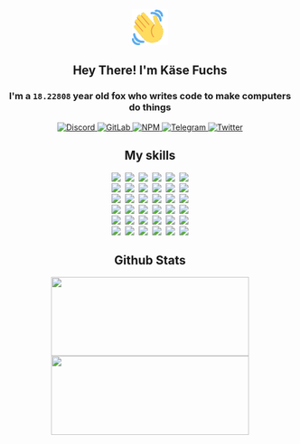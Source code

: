 <div><p align=center><img src=./resources/images/wave.gif width=64px height=64px></p><h2 align=center>Hey There! I'm Käse Fuchs</h2><h3 align=center>I'm a <code>18.22808</code> year old fox who writes code to make computers do things</h3><p align=center><a href=https://discord.com/users/507526681125322772><img alt=Discord src="https://img.shields.io/badge/Discord-5865F2?logo=discord&logoColor=white&style=flat-square#36cc80141087d0a6096654cbdb0c7845"> </a><a href=https://gitlab.com/kasefuchs><img alt=GitLab src="https://img.shields.io/badge/GitLab-330F63?logo=gitlab&logoColor=white&style=flat-square#36cc80141087d0a6096654cbdb0c7845"> </a><a href=https://npmjs.com/~kasefuchs><img alt=NPM src="https://img.shields.io/badge/NPM-CB3837?logo=npm&logoColor=white&style=flat-square#36cc80141087d0a6096654cbdb0c7845"> </a><a href=https://t.me/kasefuchs><img alt=Telegram src="https://img.shields.io/badge/Telegram-2CA5E0?logo=telegram&logoColor=white&style=flat-square#36cc80141087d0a6096654cbdb0c7845"> </a><a href=https://twitter.com/kasefuchs><img alt=Twitter src="https://img.shields.io/badge/Twitter-1DA1F2?logo=twitter&logoColor=white&style=flat-square#36cc80141087d0a6096654cbdb0c7845"></a></p><h2 align=center>My skills</h2><p align=center><a href=https://aws.amazon.com/ ><picture><source srcset="https://skillicons.dev/icons?i=aws&theme=dark#36cc80141087d0a6096654cbdb0c7845" media="(prefers-color-scheme: dark)"><source srcset="https://skillicons.dev/icons?i=aws&theme=light#36cc80141087d0a6096654cbdb0c7845" media="(prefers-color-scheme: light), (prefers-color-scheme: no-preference)"><img src="https://skillicons.dev/icons?i=aws&theme=light#36cc80141087d0a6096654cbdb0c7845"></picture></a>&nbsp;&nbsp;<a href=https://en.wikipedia.org/wiki/Bash_(Unix_shell)><picture><source srcset="https://skillicons.dev/icons?i=bash&theme=dark#36cc80141087d0a6096654cbdb0c7845" media="(prefers-color-scheme: dark)"><source srcset="https://skillicons.dev/icons?i=bash&theme=light#36cc80141087d0a6096654cbdb0c7845" media="(prefers-color-scheme: light), (prefers-color-scheme: no-preference)"><img src="https://skillicons.dev/icons?i=bash&theme=light#36cc80141087d0a6096654cbdb0c7845"></picture></a>&nbsp;&nbsp;<a href=https://discord.com/developers/docs><picture><source srcset="https://skillicons.dev/icons?i=bots&theme=dark#36cc80141087d0a6096654cbdb0c7845" media="(prefers-color-scheme: dark)"><source srcset="https://skillicons.dev/icons?i=bots&theme=light#36cc80141087d0a6096654cbdb0c7845" media="(prefers-color-scheme: light), (prefers-color-scheme: no-preference)"><img src="https://skillicons.dev/icons?i=bots&theme=light#36cc80141087d0a6096654cbdb0c7845"></picture></a>&nbsp;&nbsp;<a href=https://www.cloudflare.com/ ><picture><source srcset="https://skillicons.dev/icons?i=cloudflare&theme=dark#36cc80141087d0a6096654cbdb0c7845" media="(prefers-color-scheme: dark)"><source srcset="https://skillicons.dev/icons?i=cloudflare&theme=light#36cc80141087d0a6096654cbdb0c7845" media="(prefers-color-scheme: light), (prefers-color-scheme: no-preference)"><img src="https://skillicons.dev/icons?i=cloudflare&theme=light#36cc80141087d0a6096654cbdb0c7845"></picture></a>&nbsp;&nbsp;<a href=https://en.wikipedia.org/wiki/CSS><picture><source srcset="https://skillicons.dev/icons?i=css&theme=dark#36cc80141087d0a6096654cbdb0c7845" media="(prefers-color-scheme: dark)"><source srcset="https://skillicons.dev/icons?i=css&theme=light#36cc80141087d0a6096654cbdb0c7845" media="(prefers-color-scheme: light), (prefers-color-scheme: no-preference)"><img src="https://skillicons.dev/icons?i=css&theme=light#36cc80141087d0a6096654cbdb0c7845"></picture></a>&nbsp;&nbsp;<a href=https://www.docker.com/ ><picture><source srcset="https://skillicons.dev/icons?i=docker&theme=dark#36cc80141087d0a6096654cbdb0c7845" media="(prefers-color-scheme: dark)"><source srcset="https://skillicons.dev/icons?i=docker&theme=light#36cc80141087d0a6096654cbdb0c7845" media="(prefers-color-scheme: light), (prefers-color-scheme: no-preference)"><img src="https://skillicons.dev/icons?i=docker&theme=light#36cc80141087d0a6096654cbdb0c7845"></picture></a><br><a href=https://www.electronjs.org/ ><picture><source srcset="https://skillicons.dev/icons?i=electron&theme=dark#36cc80141087d0a6096654cbdb0c7845" media="(prefers-color-scheme: dark)"><source srcset="https://skillicons.dev/icons?i=electron&theme=light#36cc80141087d0a6096654cbdb0c7845" media="(prefers-color-scheme: light), (prefers-color-scheme: no-preference)"><img src="https://skillicons.dev/icons?i=electron&theme=light#36cc80141087d0a6096654cbdb0c7845"></picture></a>&nbsp;&nbsp;<a href=https://expressjs.com/ ><picture><source srcset="https://skillicons.dev/icons?i=express&theme=dark#36cc80141087d0a6096654cbdb0c7845" media="(prefers-color-scheme: dark)"><source srcset="https://skillicons.dev/icons?i=express&theme=light#36cc80141087d0a6096654cbdb0c7845" media="(prefers-color-scheme: light), (prefers-color-scheme: no-preference)"><img src="https://skillicons.dev/icons?i=express&theme=light#36cc80141087d0a6096654cbdb0c7845"></picture></a>&nbsp;&nbsp;<a href=https://www.figma.com/ ><picture><source srcset="https://skillicons.dev/icons?i=figma&theme=dark#36cc80141087d0a6096654cbdb0c7845" media="(prefers-color-scheme: dark)"><source srcset="https://skillicons.dev/icons?i=figma&theme=light#36cc80141087d0a6096654cbdb0c7845" media="(prefers-color-scheme: light), (prefers-color-scheme: no-preference)"><img src="https://skillicons.dev/icons?i=figma&theme=light#36cc80141087d0a6096654cbdb0c7845"></picture></a>&nbsp;&nbsp;<a href=https://firebase.google.com/ ><picture><source srcset="https://skillicons.dev/icons?i=firebase&theme=dark#36cc80141087d0a6096654cbdb0c7845" media="(prefers-color-scheme: dark)"><source srcset="https://skillicons.dev/icons?i=firebase&theme=light#36cc80141087d0a6096654cbdb0c7845" media="(prefers-color-scheme: light), (prefers-color-scheme: no-preference)"><img src="https://skillicons.dev/icons?i=firebase&theme=light#36cc80141087d0a6096654cbdb0c7845"></picture></a>&nbsp;&nbsp;<a href=https://flask.palletsprojects.com/ ><picture><source srcset="https://skillicons.dev/icons?i=flask&theme=dark#36cc80141087d0a6096654cbdb0c7845" media="(prefers-color-scheme: dark)"><source srcset="https://skillicons.dev/icons?i=flask&theme=light#36cc80141087d0a6096654cbdb0c7845" media="(prefers-color-scheme: light), (prefers-color-scheme: no-preference)"><img src="https://skillicons.dev/icons?i=flask&theme=light#36cc80141087d0a6096654cbdb0c7845"></picture></a>&nbsp;&nbsp;<a href=https://cloud.google.com/ ><picture><source srcset="https://skillicons.dev/icons?i=gcp&theme=dark#36cc80141087d0a6096654cbdb0c7845" media="(prefers-color-scheme: dark)"><source srcset="https://skillicons.dev/icons?i=gcp&theme=light#36cc80141087d0a6096654cbdb0c7845" media="(prefers-color-scheme: light), (prefers-color-scheme: no-preference)"><img src="https://skillicons.dev/icons?i=gcp&theme=light#36cc80141087d0a6096654cbdb0c7845"></picture></a><br><a href=https://git-scm.com/ ><picture><source srcset="https://skillicons.dev/icons?i=git&theme=dark#36cc80141087d0a6096654cbdb0c7845" media="(prefers-color-scheme: dark)"><source srcset="https://skillicons.dev/icons?i=git&theme=light#36cc80141087d0a6096654cbdb0c7845" media="(prefers-color-scheme: light), (prefers-color-scheme: no-preference)"><img src="https://skillicons.dev/icons?i=git&theme=light#36cc80141087d0a6096654cbdb0c7845"></picture></a>&nbsp;&nbsp;<a href=https://github.com/ ><picture><source srcset="https://skillicons.dev/icons?i=github&theme=dark#36cc80141087d0a6096654cbdb0c7845" media="(prefers-color-scheme: dark)"><source srcset="https://skillicons.dev/icons?i=github&theme=light#36cc80141087d0a6096654cbdb0c7845" media="(prefers-color-scheme: light), (prefers-color-scheme: no-preference)"><img src="https://skillicons.dev/icons?i=github&theme=light#36cc80141087d0a6096654cbdb0c7845"></picture></a>&nbsp;&nbsp;<a href=https://gitlab.com/ ><picture><source srcset="https://skillicons.dev/icons?i=gitlab&theme=dark#36cc80141087d0a6096654cbdb0c7845" media="(prefers-color-scheme: dark)"><source srcset="https://skillicons.dev/icons?i=gitlab&theme=light#36cc80141087d0a6096654cbdb0c7845" media="(prefers-color-scheme: light), (prefers-color-scheme: no-preference)"><img src="https://skillicons.dev/icons?i=gitlab&theme=light#36cc80141087d0a6096654cbdb0c7845"></picture></a>&nbsp;&nbsp;<a href=https://www.heroku.com/ ><picture><source srcset="https://skillicons.dev/icons?i=heroku&theme=dark#36cc80141087d0a6096654cbdb0c7845" media="(prefers-color-scheme: dark)"><source srcset="https://skillicons.dev/icons?i=heroku&theme=light#36cc80141087d0a6096654cbdb0c7845" media="(prefers-color-scheme: light), (prefers-color-scheme: no-preference)"><img src="https://skillicons.dev/icons?i=heroku&theme=light#36cc80141087d0a6096654cbdb0c7845"></picture></a>&nbsp;&nbsp;<a href=https://en.wikipedia.org/wiki/HTML><picture><source srcset="https://skillicons.dev/icons?i=html&theme=dark#36cc80141087d0a6096654cbdb0c7845" media="(prefers-color-scheme: dark)"><source srcset="https://skillicons.dev/icons?i=html&theme=light#36cc80141087d0a6096654cbdb0c7845" media="(prefers-color-scheme: light), (prefers-color-scheme: no-preference)"><img src="https://skillicons.dev/icons?i=html&theme=light#36cc80141087d0a6096654cbdb0c7845"></picture></a>&nbsp;&nbsp;<a href=https://en.wikipedia.org/wiki/JavaScript><picture><source srcset="https://skillicons.dev/icons?i=js&theme=dark#36cc80141087d0a6096654cbdb0c7845" media="(prefers-color-scheme: dark)"><source srcset="https://skillicons.dev/icons?i=js&theme=light#36cc80141087d0a6096654cbdb0c7845" media="(prefers-color-scheme: light), (prefers-color-scheme: no-preference)"><img src="https://skillicons.dev/icons?i=js&theme=light#36cc80141087d0a6096654cbdb0c7845"></picture></a><br><a href=https://en.wikipedia.org/wiki/Linux><picture><source srcset="https://skillicons.dev/icons?i=linux&theme=dark#36cc80141087d0a6096654cbdb0c7845" media="(prefers-color-scheme: dark)"><source srcset="https://skillicons.dev/icons?i=linux&theme=light#36cc80141087d0a6096654cbdb0c7845" media="(prefers-color-scheme: light), (prefers-color-scheme: no-preference)"><img src="https://skillicons.dev/icons?i=linux&theme=light#36cc80141087d0a6096654cbdb0c7845"></picture></a>&nbsp;&nbsp;<a href=https://mui.com/ ><picture><source srcset="https://skillicons.dev/icons?i=materialui&theme=dark#36cc80141087d0a6096654cbdb0c7845" media="(prefers-color-scheme: dark)"><source srcset="https://skillicons.dev/icons?i=materialui&theme=light#36cc80141087d0a6096654cbdb0c7845" media="(prefers-color-scheme: light), (prefers-color-scheme: no-preference)"><img src="https://skillicons.dev/icons?i=materialui&theme=light#36cc80141087d0a6096654cbdb0c7845"></picture></a>&nbsp;&nbsp;<a href=https://en.wikipedia.org/wiki/Markdown><picture><source srcset="https://skillicons.dev/icons?i=md&theme=dark#36cc80141087d0a6096654cbdb0c7845" media="(prefers-color-scheme: dark)"><source srcset="https://skillicons.dev/icons?i=md&theme=light#36cc80141087d0a6096654cbdb0c7845" media="(prefers-color-scheme: light), (prefers-color-scheme: no-preference)"><img src="https://skillicons.dev/icons?i=md&theme=light#36cc80141087d0a6096654cbdb0c7845"></picture></a>&nbsp;&nbsp;<a href=https://www.mongodb.com/ ><picture><source srcset="https://skillicons.dev/icons?i=mongodb&theme=dark#36cc80141087d0a6096654cbdb0c7845" media="(prefers-color-scheme: dark)"><source srcset="https://skillicons.dev/icons?i=mongodb&theme=light#36cc80141087d0a6096654cbdb0c7845" media="(prefers-color-scheme: light), (prefers-color-scheme: no-preference)"><img src="https://skillicons.dev/icons?i=mongodb&theme=light#36cc80141087d0a6096654cbdb0c7845"></picture></a>&nbsp;&nbsp;<a href=https://www.mysql.com/ ><picture><source srcset="https://skillicons.dev/icons?i=mysql&theme=dark#36cc80141087d0a6096654cbdb0c7845" media="(prefers-color-scheme: dark)"><source srcset="https://skillicons.dev/icons?i=mysql&theme=light#36cc80141087d0a6096654cbdb0c7845" media="(prefers-color-scheme: light), (prefers-color-scheme: no-preference)"><img src="https://skillicons.dev/icons?i=mysql&theme=light#36cc80141087d0a6096654cbdb0c7845"></picture></a>&nbsp;&nbsp;<a href=https://nextjs.org/ ><picture><source srcset="https://skillicons.dev/icons?i=nextjs&theme=dark#36cc80141087d0a6096654cbdb0c7845" media="(prefers-color-scheme: dark)"><source srcset="https://skillicons.dev/icons?i=nextjs&theme=light#36cc80141087d0a6096654cbdb0c7845" media="(prefers-color-scheme: light), (prefers-color-scheme: no-preference)"><img src="https://skillicons.dev/icons?i=nextjs&theme=light#36cc80141087d0a6096654cbdb0c7845"></picture></a><br><a href=https://nodejs.org/en/ ><picture><source srcset="https://skillicons.dev/icons?i=nodejs&theme=dark#36cc80141087d0a6096654cbdb0c7845" media="(prefers-color-scheme: dark)"><source srcset="https://skillicons.dev/icons?i=nodejs&theme=light#36cc80141087d0a6096654cbdb0c7845" media="(prefers-color-scheme: light), (prefers-color-scheme: no-preference)"><img src="https://skillicons.dev/icons?i=nodejs&theme=light#36cc80141087d0a6096654cbdb0c7845"></picture></a>&nbsp;&nbsp;<a href=https://www.postgresql.org/ ><picture><source srcset="https://skillicons.dev/icons?i=postgres&theme=dark#36cc80141087d0a6096654cbdb0c7845" media="(prefers-color-scheme: dark)"><source srcset="https://skillicons.dev/icons?i=postgres&theme=light#36cc80141087d0a6096654cbdb0c7845" media="(prefers-color-scheme: light), (prefers-color-scheme: no-preference)"><img src="https://skillicons.dev/icons?i=postgres&theme=light#36cc80141087d0a6096654cbdb0c7845"></picture></a>&nbsp;&nbsp;<a href=https://learn.microsoft.com/en-us/powershell/ ><picture><source srcset="https://skillicons.dev/icons?i=powershell&theme=dark#36cc80141087d0a6096654cbdb0c7845" media="(prefers-color-scheme: dark)"><source srcset="https://skillicons.dev/icons?i=powershell&theme=light#36cc80141087d0a6096654cbdb0c7845" media="(prefers-color-scheme: light), (prefers-color-scheme: no-preference)"><img src="https://skillicons.dev/icons?i=powershell&theme=light#36cc80141087d0a6096654cbdb0c7845"></picture></a>&nbsp;&nbsp;<a href=https://www.python.org/ ><picture><source srcset="https://skillicons.dev/icons?i=py&theme=dark#36cc80141087d0a6096654cbdb0c7845" media="(prefers-color-scheme: dark)"><source srcset="https://skillicons.dev/icons?i=py&theme=light#36cc80141087d0a6096654cbdb0c7845" media="(prefers-color-scheme: light), (prefers-color-scheme: no-preference)"><img src="https://skillicons.dev/icons?i=py&theme=light#36cc80141087d0a6096654cbdb0c7845"></picture></a>&nbsp;&nbsp;<a href=https://www.raspberrypi.org/ ><picture><source srcset="https://skillicons.dev/icons?i=raspberrypi&theme=dark#36cc80141087d0a6096654cbdb0c7845" media="(prefers-color-scheme: dark)"><source srcset="https://skillicons.dev/icons?i=raspberrypi&theme=light#36cc80141087d0a6096654cbdb0c7845" media="(prefers-color-scheme: light), (prefers-color-scheme: no-preference)"><img src="https://skillicons.dev/icons?i=raspberrypi&theme=light#36cc80141087d0a6096654cbdb0c7845"></picture></a>&nbsp;&nbsp;<a href=https://reactjs.org/ ><picture><source srcset="https://skillicons.dev/icons?i=react&theme=dark#36cc80141087d0a6096654cbdb0c7845" media="(prefers-color-scheme: dark)"><source srcset="https://skillicons.dev/icons?i=react&theme=light#36cc80141087d0a6096654cbdb0c7845" media="(prefers-color-scheme: light), (prefers-color-scheme: no-preference)"><img src="https://skillicons.dev/icons?i=react&theme=light#36cc80141087d0a6096654cbdb0c7845"></picture></a><br><a href=https://redux.js.org/ ><picture><source srcset="https://skillicons.dev/icons?i=redux&theme=dark#36cc80141087d0a6096654cbdb0c7845" media="(prefers-color-scheme: dark)"><source srcset="https://skillicons.dev/icons?i=redux&theme=light#36cc80141087d0a6096654cbdb0c7845" media="(prefers-color-scheme: light), (prefers-color-scheme: no-preference)"><img src="https://skillicons.dev/icons?i=redux&theme=light#36cc80141087d0a6096654cbdb0c7845"></picture></a>&nbsp;&nbsp;<a href=https://en.wikipedia.org/wiki/Regular_expression><picture><source srcset="https://skillicons.dev/icons?i=regex&theme=dark#36cc80141087d0a6096654cbdb0c7845" media="(prefers-color-scheme: dark)"><source srcset="https://skillicons.dev/icons?i=regex&theme=light#36cc80141087d0a6096654cbdb0c7845" media="(prefers-color-scheme: light), (prefers-color-scheme: no-preference)"><img src="https://skillicons.dev/icons?i=regex&theme=light#36cc80141087d0a6096654cbdb0c7845"></picture></a>&nbsp;&nbsp;<a href=https://en.wikipedia.org/wiki/Sass_(stylesheet_language)><picture><source srcset="https://skillicons.dev/icons?i=sass&theme=dark#36cc80141087d0a6096654cbdb0c7845" media="(prefers-color-scheme: dark)"><source srcset="https://skillicons.dev/icons?i=sass&theme=light#36cc80141087d0a6096654cbdb0c7845" media="(prefers-color-scheme: light), (prefers-color-scheme: no-preference)"><img src="https://skillicons.dev/icons?i=sass&theme=light#36cc80141087d0a6096654cbdb0c7845"></picture></a>&nbsp;&nbsp;<a href=https://www.typescriptlang.org/ ><picture><source srcset="https://skillicons.dev/icons?i=ts&theme=dark#36cc80141087d0a6096654cbdb0c7845" media="(prefers-color-scheme: dark)"><source srcset="https://skillicons.dev/icons?i=ts&theme=light#36cc80141087d0a6096654cbdb0c7845" media="(prefers-color-scheme: light), (prefers-color-scheme: no-preference)"><img src="https://skillicons.dev/icons?i=ts&theme=light#36cc80141087d0a6096654cbdb0c7845"></picture></a>&nbsp;&nbsp;<a href=https://unity.com/ ><picture><source srcset="https://skillicons.dev/icons?i=unity&theme=dark#36cc80141087d0a6096654cbdb0c7845" media="(prefers-color-scheme: dark)"><source srcset="https://skillicons.dev/icons?i=unity&theme=light#36cc80141087d0a6096654cbdb0c7845" media="(prefers-color-scheme: light), (prefers-color-scheme: no-preference)"><img src="https://skillicons.dev/icons?i=unity&theme=light#36cc80141087d0a6096654cbdb0c7845"></picture></a>&nbsp;&nbsp;<a href=https://workers.cloudflare.com/ ><picture><source srcset="https://skillicons.dev/icons?i=workers&theme=dark#36cc80141087d0a6096654cbdb0c7845" media="(prefers-color-scheme: dark)"><source srcset="https://skillicons.dev/icons?i=workers&theme=light#36cc80141087d0a6096654cbdb0c7845" media="(prefers-color-scheme: light), (prefers-color-scheme: no-preference)"><img src="https://skillicons.dev/icons?i=workers&theme=light#36cc80141087d0a6096654cbdb0c7845"></picture></a><br></p><h2 align=center>Github Stats</h2><p align=center><picture><source srcset="https://github-readme-stats-kasefuchs.vercel.app/api/?count_private=true&hide_border=true&hide_rank=true&line_height=20&hide_title=true&username=Kasefuchs&theme=dark#36cc80141087d0a6096654cbdb0c7845" media="(prefers-color-scheme: dark)"><source srcset="https://github-readme-stats-kasefuchs.vercel.app/api/?count_private=true&hide_border=true&hide_rank=true&line_height=20&hide_title=true&username=Kasefuchs&theme=light#36cc80141087d0a6096654cbdb0c7845" media="(prefers-color-scheme: light), (prefers-color-scheme: no-preference)"><img align=middle width=350 height=140 src="https://github-readme-stats-kasefuchs.vercel.app/api/?count_private=true&hide_border=true&hide_rank=true&line_height=20&hide_title=true&username=Kasefuchs&theme=light#36cc80141087d0a6096654cbdb0c7845"></picture><picture><source srcset="https://github-readme-stats-kasefuchs.vercel.app/api/top-langs/?count_private=true&hide_border=true&layout=compact&username=Kasefuchs&theme=dark#36cc80141087d0a6096654cbdb0c7845" media="(prefers-color-scheme: dark)"><source srcset="https://github-readme-stats-kasefuchs.vercel.app/api/top-langs/?count_private=true&hide_border=true&layout=compact&username=Kasefuchs&theme=light#36cc80141087d0a6096654cbdb0c7845" media="(prefers-color-scheme: light), (prefers-color-scheme: no-preference)"><img align=middle width=350 height=140 src="https://github-readme-stats-kasefuchs.vercel.app/api/top-langs/?count_private=true&hide_border=true&layout=compact&username=Kasefuchs&theme=light#36cc80141087d0a6096654cbdb0c7845"></picture></p><img src="https://hit.yhype.me/github/profile?user_id=64592097#36cc80141087d0a6096654cbdb0c7845" alt=""></div>